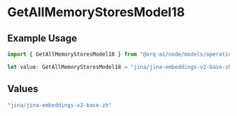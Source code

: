 # GetAllMemoryStoresModel18

## Example Usage

```typescript
import { GetAllMemoryStoresModel18 } from "@orq-ai/node/models/operations";

let value: GetAllMemoryStoresModel18 = "jina/jina-embeddings-v2-base-zh";
```

## Values

```typescript
"jina/jina-embeddings-v2-base-zh"
```